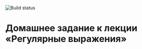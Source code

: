 ![Build status](https://ci.appveyor.com/api/projects/status/o9qts0jjihvrjf0o?svg=true)
# Домашнее задание к лекции «Регулярные выражения»

